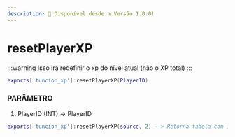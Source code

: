 ```yaml
---
description: 🔧 Disponível desde a Versão 1.0.0!
---
```


# resetPlayerXP

:::warning
Isso irá redefinir o xp do nível atual (não o XP total)
:::

```lua title="Export Syntax"
exports['tuncion_xp']:resetPlayerXP(PlayerID)
```

### PARÂMETRO

1. PlayerID <span className="color-blue">(INT)</span> <span className="color-orange">-> PlayerID</span>

```lua
exports['tuncion_xp']:resetPlayerXP(source, 2) --> Retorna tabela com informações
```